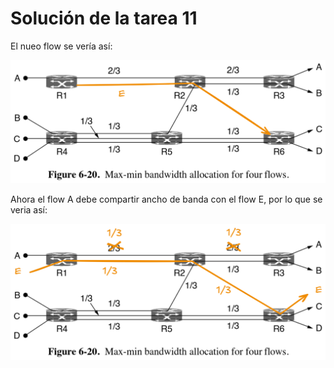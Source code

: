 # Solución de la tarea 11

El nueo flow se vería así:

![nuevo-flow](./new_flow.png)

Ahora el flow A debe compartir ancho de banda con el flow E, por lo que se veria así:

![nuevo-ancho-de-banda](./new-bandwith-allocation.png)
